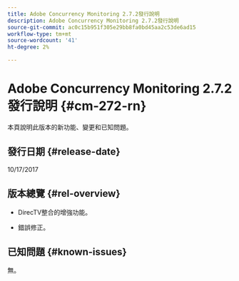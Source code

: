 ```yaml
---
title: Adobe Concurrency Monitoring 2.7.2發行說明
description: Adobe Concurrency Monitoring 2.7.2發行說明
source-git-commit: ac0c15b951f305e29bb8fa0bd45aa2c53de6ad15
workflow-type: tm+mt
source-wordcount: '41'
ht-degree: 2%

---
```



# Adobe Concurrency Monitoring 2.7.2發行說明 {#cm-272-rn}

本頁說明此版本的新功能、變更和已知問題。

## 發行日期 {#release-date}

10/17/2017

## 版本總覽 {#rel-overview}

* DirecTV整合的增強功能。

* 錯誤修正。



## 已知問題 {#known-issues}

無。
